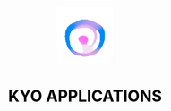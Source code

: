 <a href="https://kyoapps.com" style="text-decoration:none;color:#000;" target="_blank">
<p align="center"><img src="/public/assets/logo.gif" width="100"></p>
<h1 align="center">KYO APPLICATIONS</h1>
</a>

